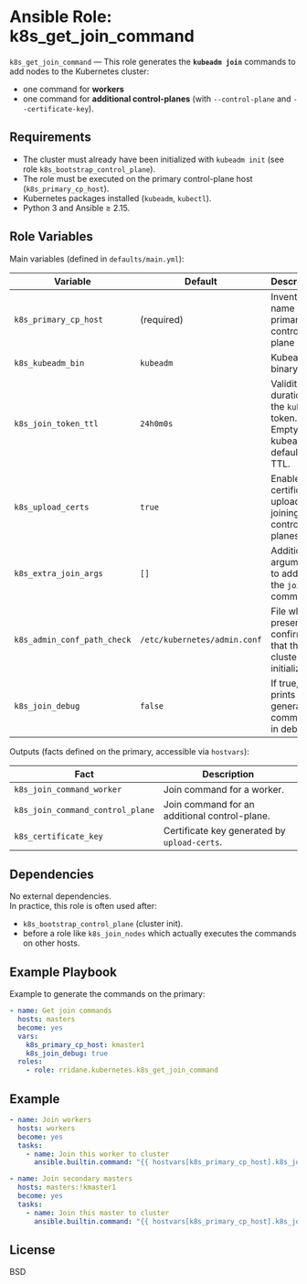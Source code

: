# Ansible Role: k8s_get_join_command

`k8s_get_join_command` — This role generates the **`kubeadm join`** commands to add nodes to the Kubernetes cluster:
- one command for **workers**
- one command for **additional control-planes** (with `--control-plane` and `--certificate-key`).

## Requirements

- The cluster must already have been initialized with `kubeadm init` (see role `k8s_bootstrap_control_plane`).
- The role must be executed on the primary control-plane host (`k8s_primary_cp_host`).
- Kubernetes packages installed (`kubeadm`, `kubectl`).
- Python 3 and Ansible ≥ 2.15.

## Role Variables

Main variables (defined in `defaults/main.yml`):

| Variable | Default | Description |
|----------|---------|-------------|
| `k8s_primary_cp_host` | (required) | Inventory name of the primary control-plane host. |
| `k8s_kubeadm_bin` | `kubeadm` | Kubeadm binary. |
| `k8s_join_token_ttl` | `24h0m0s` | Validity duration of the `kubeadm` token. Empty = kubeadm default TTL. |
| `k8s_upload_certs` | `true` | Enables certificate upload for joining control-planes. |
| `k8s_extra_join_args` | `[]` | Additional arguments to add to the `join` command. |
| `k8s_admin_conf_path_check` | `/etc/kubernetes/admin.conf` | File whose presence confirms that the cluster is initialized. |
| `k8s_join_debug` | `false` | If true, prints the generated commands in debug. |

Outputs (facts defined on the primary, accessible via `hostvars`):

| Fact | Description |
|------|-------------|
| `k8s_join_command_worker` | Join command for a worker. |
| `k8s_join_command_control_plane` | Join command for an additional control-plane. |
| `k8s_certificate_key` | Certificate key generated by `upload-certs`. |

## Dependencies

No external dependencies.  
In practice, this role is often used after:
- `k8s_bootstrap_control_plane` (cluster init).
- before a role like `k8s_join_nodes` which actually executes the commands on other hosts.

## Example Playbook

Example to generate the commands on the primary:

```yaml
- name: Get join commands
  hosts: masters
  become: yes
  vars:
    k8s_primary_cp_host: kmaster1
    k8s_join_debug: true
  roles:
    - role: rridane.kubernetes.k8s_get_join_command
```

## Example

```yaml
- name: Join workers
  hosts: workers
  become: yes
  tasks:
    - name: Join this worker to cluster
      ansible.builtin.command: "{{ hostvars[k8s_primary_cp_host].k8s_join_command_worker }}"

- name: Join secondary masters
  hosts: masters:!kmaster1
  become: yes
  tasks:
    - name: Join this master to cluster
      ansible.builtin.command: "{{ hostvars[k8s_primary_cp_host].k8s_join_command_control_plane }}"
```

## License

BSD
